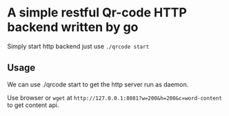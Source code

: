 # A simple restful Qr-code HTTP backend written by go
Simply start http backend just use `./qrcode start`

## Usage 
We can use ./qrcode start to get the http server run as daemon.

Use browser or `wget` at `http://127.0.0.1:8081?w=200&h=200&c=word-content` to get content api.
